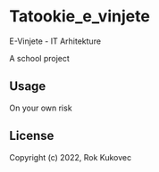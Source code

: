 # Tatookie_e_vinjete
E-Vinjete - IT Arhitekture

A school project 

## Usage

On your own risk

## License

Copyright (c) 2022, Rok Kukovec